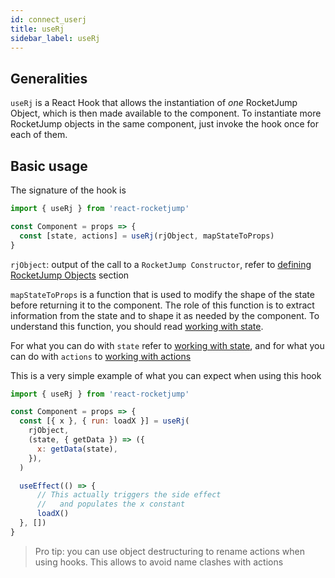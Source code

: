 ```yaml
---
id: connect_userj
title: useRj
sidebar_label: useRj
---
```

## Generalities

`useRj` is a React Hook that allows the instantiation of _one_ RocketJump Object, which is then made available to the component. To instantiate more RocketJump objects in the same component, just invoke the hook once for each of them.

## Basic usage
The signature of the hook is

```js
import { useRj } from 'react-rocketjump'

const Component = props => {
  const [state, actions] = useRj(rjObject, mapStateToProps)
}
```
`rjObject`: output of the call to a `RocketJump Constructor`, refer to [defining RocketJump Objects](api_rj.md) section

`mapStateToProps` is a function that is used to modify the shape of the state before returning it to the component. The role of this function is to extract information from the state and to shape it as needed by the component. To understand this function, you should read [working with state](usage_state.md).

For what you can do with `state` refer to [working with state](usage_state.md), and for what you can do with `actions` to [working with actions](usage_actions.md)

This is a very simple example of what you can expect when using this hook

```js
import { useRj } from 'react-rocketjump'

const Component = props => {
  const [{ x }, { run: loadX }] = useRj(
    rjObject,
    (state, { getData }) => ({
      x: getData(state),
    }),
  )

  useEffect(() => {
      // This actually triggers the side effect
      //   and populates the x constant
      loadX()
  }, [])
}
```

> Pro tip: you can use object destructuring to rename actions when using hooks. This allows to avoid name clashes with actions